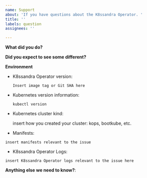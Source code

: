 ```yaml
---
name: Support
about: 'If you have questions about the K8ssandra Operator. '
title: ''
labels: question
assignees: ''

---
```


<!--

Feel free to ask questions on Discord at https://discord.com/invite/y4s64xC9 or in the forum at https://forum.k8ssandra.io/. 
-->

**What did you do?**

**Did you expect to see some different?**

**Environment**

* K8ssandra Operator version:

    `Insert image tag or Git SHA here`
    <!-- Try: kubectl describe deployment k8ssandra-operator -->
    <!-- Note: please provide operator version and not a helm chart version -->

* Kubernetes version information:

    `kubectl version`
    <!-- Replace the command with its output above -->

* Kubernetes cluster kind:

    insert how you created your cluster: kops, bootkube, etc.

* Manifests:

```
insert manifests relevant to the issue
```

* K8ssandra Operator Logs:

```
insert K8ssandra Operator logs relevant to the issue here
```

**Anything else we need to know?**:
